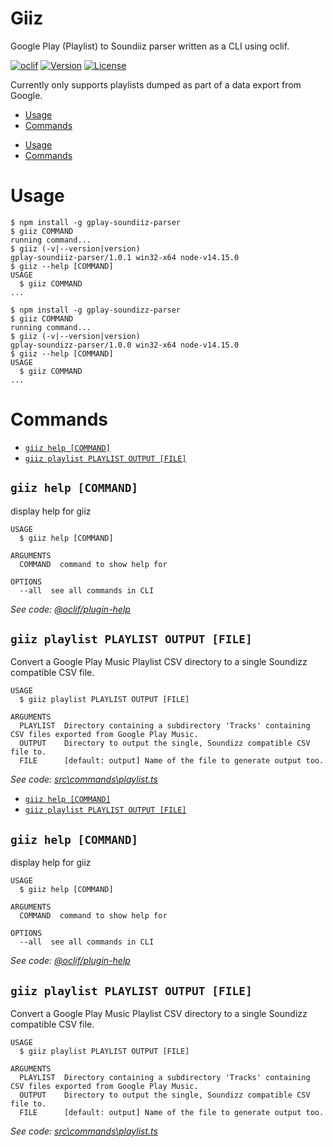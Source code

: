 Giiz
=====================

Google Play (Playlist) to Soundiiz parser written as a CLI using oclif.

[![oclif](https://img.shields.io/badge/cli-oclif-brightgreen.svg)](https://oclif.io)
[![Version](https://img.shields.io/npm/v/gplay-soundizz-parser.svg)](https://npmjs.org/package/gplay-soundizz-parser)
[![License](https://img.shields.io/npm/l/gplay-soundizz-parser.svg)](https://github.com/realStandal/gplay-soundizz-parser/blob/master/package.json)

Currently only supports playlists dumped as part of a data export from Google.

<!-- toc -->
* [Usage](#usage)
* [Commands](#commands)
<!-- tocstop -->
* [Usage](#usage)
* [Commands](#commands)
<!-- tocstop -->
# Usage
<!-- usage -->
```sh-session
$ npm install -g gplay-soundiiz-parser
$ giiz COMMAND
running command...
$ giiz (-v|--version|version)
gplay-soundiiz-parser/1.0.1 win32-x64 node-v14.15.0
$ giiz --help [COMMAND]
USAGE
  $ giiz COMMAND
...
```
<!-- usagestop -->
```sh-session
$ npm install -g gplay-soundizz-parser
$ giiz COMMAND
running command...
$ giiz (-v|--version|version)
gplay-soundizz-parser/1.0.0 win32-x64 node-v14.15.0
$ giiz --help [COMMAND]
USAGE
  $ giiz COMMAND
...
```
<!-- usagestop -->
# Commands
<!-- commands -->
* [`giiz help [COMMAND]`](#giiz-help-command)
* [`giiz playlist PLAYLIST OUTPUT [FILE]`](#giiz-playlist-playlist-output-file)

## `giiz help [COMMAND]`

display help for giiz

```
USAGE
  $ giiz help [COMMAND]

ARGUMENTS
  COMMAND  command to show help for

OPTIONS
  --all  see all commands in CLI
```

_See code: [@oclif/plugin-help](https://github.com/oclif/plugin-help/blob/v3.2.0/src\commands\help.ts)_

## `giiz playlist PLAYLIST OUTPUT [FILE]`

Convert a Google Play Music Playlist CSV directory to a single Soundizz compatible CSV file.

```
USAGE
  $ giiz playlist PLAYLIST OUTPUT [FILE]

ARGUMENTS
  PLAYLIST  Directory containing a subdirectory 'Tracks' containing CSV files exported from Google Play Music.
  OUTPUT    Directory to output the single, Soundizz compatible CSV file to.
  FILE      [default: output] Name of the file to generate output too.
```

_See code: [src\commands\playlist.ts](https://github.com/realStandal/gplay-soundiiz-parser/blob/v1.0.1/src\commands\playlist.ts)_
<!-- commandsstop -->
* [`giiz help [COMMAND]`](#giiz-help-command)
* [`giiz playlist PLAYLIST OUTPUT [FILE]`](#giiz-playlist-playlist-output-file)

## `giiz help [COMMAND]`

display help for giiz

```
USAGE
  $ giiz help [COMMAND]

ARGUMENTS
  COMMAND  command to show help for

OPTIONS
  --all  see all commands in CLI
```

_See code: [@oclif/plugin-help](https://github.com/oclif/plugin-help/blob/v3.2.0/src\commands\help.ts)_

## `giiz playlist PLAYLIST OUTPUT [FILE]`

Convert a Google Play Music Playlist CSV directory to a single Soundizz compatible CSV file.

```
USAGE
  $ giiz playlist PLAYLIST OUTPUT [FILE]

ARGUMENTS
  PLAYLIST  Directory containing a subdirectory 'Tracks' containing CSV files exported from Google Play Music.
  OUTPUT    Directory to output the single, Soundizz compatible CSV file to.
  FILE      [default: output] Name of the file to generate output too.
```

_See code: [src\commands\playlist.ts](https://github.com/realStandal/gplay-soundizz-parser/blob/v1.0.0/src\commands\playlist.ts)_
<!-- commandsstop -->
